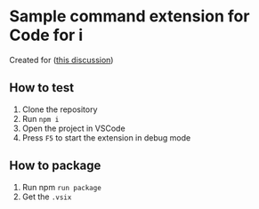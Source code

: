 # Sample command extension for Code for i
Created for ([this discussion](https://github.com/orgs/codefori/discussions/1963))

## How to test
1. Clone the repository
2. Run `npm i`
3. Open the project in VSCode
4. Press `F5` to start the extension in debug mode

## How to package
1. Run npm `run package`
2. Get the `.vsix`